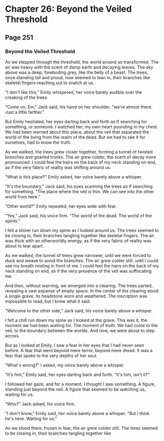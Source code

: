 # Chapter 26: Beyond the Veiled Threshold


## Page 251
### Beyond the Veiled Threshold

As we stepped through the threshold, the world around us transformed. The air was heavy with the scent of damp earth and decaying leaves. The sky above was a deep, foreboding grey, like the belly of a beast. The trees, once standing tall and proud, now seemed to lean in, their branches like skeletal fingers reaching out to snatch at us.

"I don't like this," Emily whispered, her voice barely audible over the creaking of the trees.

"Come on, Em," Jack said, his hand on her shoulder, "we're almost there. Just a little farther."

But Emily hesitated, her eyes darting back and forth as if searching for something, or someone. I watched her, my own heart pounding in my chest. We had been warned about this place, about the veil that separated the world of the living from the realm of the dead. But we had to see it for ourselves, had to know the truth.

As we walked, the trees grew closer together, forming a tunnel of twisted branches and gnarled trunks. The air grew colder, the scent of decay more pronounced. I could feel the hairs on the back of my neck standing on end, as if the very fabric of reality was shifting around us.

"What is this place?" Emily asked, her voice barely above a whisper.

"It's the boundary," Jack said, his eyes scanning the trees as if searching for something. "The place where the veil is thin. We can see into the other world from here."

"Other world?" Emily repeated, her eyes wide with fear.

"Yes," Jack said, his voice firm. "The world of the dead. The world of the spirits."

I felt a shiver run down my spine as I looked around us. The trees seemed to be closing in, their branches tangling together like skeletal fingers. The air was thick with an otherworldly energy, as if the very fabric of reality was about to tear apart.

As we walked, the tunnel of trees grew narrower, until we were forced to duck and weave to avoid the branches. The air grew colder still, until I could see my breath misting in front of me. I could feel the hairs on the back of my neck standing on end, as if the very presence of the veil was suffocating me.

And then, without warning, we emerged into a clearing. The trees parted, revealing a vast expanse of empty space. In the center of the clearing stood a single grave, its headstone worn and weathered. The inscription was impossible to read, but I knew what it said.

"Welcome to the other side," Jack said, his voice barely above a whisper.

I felt a chill run down my spine as I looked at the grave. This was it, the moment we had been waiting for. The moment of truth. We had come to the veil, to the boundary between the worlds. And now, we were about to step across.

But as I looked at Emily, I saw a fear in her eyes that I had never seen before. A fear that went beyond mere terror, beyond mere dread. It was a fear that spoke to the very depths of her soul.

"What's wrong?" I asked, my voice barely above a whisper.

"It's him," Emily said, her eyes darting back and forth. "It's him, isn't it?"

I followed her gaze, and for a moment, I thought I saw something. A figure, standing just beyond the veil. A figure that seemed to be watching us, waiting for us.

"Who?" Jack asked, his voice firm.

"I don't know," Emily said, her voice barely above a whisper. "But I think he's here. Waiting for us."

As we stood there, frozen in fear, the air grew colder still. The trees seemed to be closing in, their branches tangling together like
